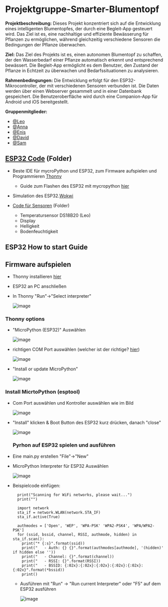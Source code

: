 # Projektgruppe-Smarter-Blumentopf

**Projektbeschreibung:** Dieses Projekt konzentriert sich auf die Entwicklung eines intelligenten Blumentopfes, der durch eine Begleit-App gesteuert wird. Das Ziel ist es, eine nachhaltige und effiziente Bewässerung für Pflanzen zu ermöglichen, während gleichzeitig verschiedene Sensoren die Bedingungen der Pflanze überwachen.

**Ziel:** Das Ziel des Projekts ist es, einen autonomen Blumentopf zu schaffen, der den Wasserbedarf einer Pflanze automatisch erkennt und entsprechend bewässert. Die Begleit-App ermöglicht es dem Benutzer, den Zustand der Pflanze in Echtzeit zu überwachen und Bedarfssituationen zu analysieren.

**Rahmenbedingungen:** Die Entwicklung erfolgt für den ESP32-Mikrocontroller, der mit verschiedenen Sensoren verbunden ist. Die Daten werden über einen Webserver gesammelt und in einer Datenbank gespeichert. Die Benutzeroberfläche wird durch eine Companion-App für Android und iOS bereitgestellt.

**Gruppenmitglieder:** 
- [@Leo](https://github.com/JJOmin)
- [@Anna](https://github.com/Discovery1701A)
- [@Enis](https://github.com/NisVison)
- [@David](https://github.com/)
- [@Sam](https://github.com/)

## [ESP32 Code](ESP32%20Code) (Folder)
- Beste IDE für mycroPython und ESP32, zum Firmware aufspielen und Programmieren [Thonny](https://thonny.org/)
  - Guide zum Flashen des ESP32 mit mycropython [hier](https://github.com/JJOmin/Projektgruppe-Smarter-Blumentopf/blob/e6a7ef5d4c26ad102f9acae272b84cae4df6abd6/ESP32-Code/README.md)
- Simulation des ESP32.[Wokwi](https://wokwi.com/projects/334090875207418452)

- [Code für Sensoren](ESP32%20Code/Wokwi%20Simulation%20von%20Sensoren) (Folder)
  - Temperatursensor DS18B20 (Leo)
  - Display
  - Helligkeit
  - Bodenfeuchtigkeit






## ESP32 How to start Guide

 ## Firmware aufspielen
 - Thonny installieren [hier](https://thonny.org/)
 - ESP32 an PC anschließen
 - In Thonny "Run"->"Select interpreter"
       
    ![image](https://github.com/JJOmin/Projektgruppe-Smarter-Blumentopf/assets/104137706/fe69f5f6-1801-44ac-aba3-85ee5202965d)

### Thonny options
- "MicroPython (ESP32)" Auswählen
      
  ![image](https://github.com/JJOmin/Projektgruppe-Smarter-Blumentopf/assets/104137706/f0019266-0c56-4a28-a169-756cbfef6d9c)

- richtigen COM Port auswählen (welcher ist der richtige? [hier](https://github.com/JJOmin/Projektgruppe-Smarter-Blumentopf/blob/42d86eff00d4ad49dd1e11dd36ada3a8d2ca3a8d/findingComPort.md))

    ![image](https://github.com/JJOmin/Projektgruppe-Smarter-Blumentopf/assets/104137706/fad50f41-2ce6-48c6-8888-26386a93a186)

- "Install or update MicroPython"

    ![image](https://github.com/JJOmin/Projektgruppe-Smarter-Blumentopf/assets/104137706/1a3f6be3-98ae-44cf-bb0c-289f55ded117)

### Install MicrtoPython (esptool)
- Com Port auswählen und Kontroller auswählen wie im Bild

  ![image](https://github.com/JJOmin/Projektgruppe-Smarter-Blumentopf/assets/104137706/f3427dad-2f69-4a4c-b670-c22812ea8407)

- "Install" klicken & Boot Button des ESP32 kurz drücken, danach "close"

    ![image](https://github.com/JJOmin/Projektgruppe-Smarter-Blumentopf/assets/104137706/9292c96b-0d6f-4ba6-8632-83c8f3f52903)

  ### Pyrhon auf ESP32 spielen und ausführen
- Eine main.py erstellen "File"->"New"
- MicroPython Interpreter für ESP32 Auswählen

  ![image](https://github.com/JJOmin/Projektgruppe-Smarter-Blumentopf/assets/104137706/adc4286f-d8b3-408b-98e8-20b6b9cab35d)

- Beispielcode einfügen:
  
        print("Scanning for WiFi networks, please wait...")
        print("")
  
        import network
        sta_if = network.WLAN(network.STA_IF)
        sta_if.active(True)
  
        authmodes = ['Open', 'WEP', 'WPA-PSK' 'WPA2-PSK4', 'WPA/WPA2-PSK']
        for (ssid, bssid, channel, RSSI, authmode, hidden) in sta_if.scan():
          print("* {:s}".format(ssid))
          print("   - Auth: {} {}".format(authmodes[authmode], '(hidden)' if hidden else ''))
          print("   - Channel: {}".format(channel))
          print("   - RSSI: {}".format(RSSI))
          print("   - BSSID: {:02x}:{:02x}:{:02x}:{:02x}:{:02x}:{:02x}".format(*bssid))
          print()

  - Ausführen mit "Run" -> "Run current Interpreter" oder "F5" auf dem ESP32 ausführen
    
      ![image](https://github.com/JJOmin/Projektgruppe-Smarter-Blumentopf/assets/104137706/e334fc79-70bd-43b9-a2af-98ca7c530a60)




  



